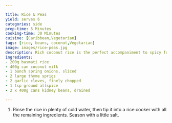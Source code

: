 ```yaml
---

title: Rice & Peas
yield: serves 6
categories: side
prep-time: 5 Minutes
cooking-time: 30 Minutes
cuisine: [Caribbean,Vegetarian]
tags: [rice, beans, coconut,Vegetarian]
image: images/rice-peas.jpg
description: Rich coconut rice is the perfect accompaniment to spicy food.
ingredients:
- 200g basmati rice
- 400g can coconut milk
- 1 bunch spring onions, sliced
- 2 large thyme sprigs
- 2 garlic cloves, finely chopped
- 1 tsp ground allspice
- 2 x 400g cans kidney beans, drained

---
```




1. Rinse the rice in plenty of cold water, then tip it into a rice cooker with all the remaining ingredients. Season with a little salt.
